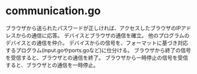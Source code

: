 # communication.go

ブラウザから送られたパスワードが正しければ、アクセスしたブラウザのIPアドレスからの通信に応答。
デバイスとブラウザの通信を確立。
他のプログラムのデバイスとの通信を仲介。
デバイスからの信号を、フォーマットに基づき対応するプログラム(input.goやports.goなど)に仕分ける。
ブラウザから終了の信号を受信すると、ブラウザとの通信を終了。
ブラウザから一時停止の信号を受信すると、ブラウザとの通信を一時停止。
